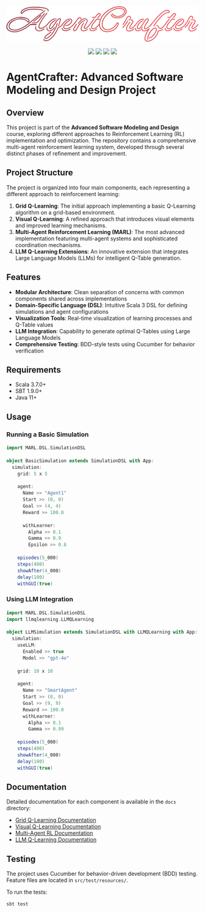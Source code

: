 <p align="center"><img src="assets/logo.svg" alt="AgentCrafter"></p>

<p align="center">
<a href="https://www.scala-lang.org/"><img src="https://img.shields.io/badge/scala-%23DC322F.svg?style=for-the-badge&logo=scala&logoColor=white"></a>
<a href="https://cucumber.io/"><img src="https://img.shields.io/badge/Cucumber-43B02A?style=for-the-badge&logo=cucumber&logoColor=white"></a>
<a href="https://en.wikipedia.org/wiki/Reinforcement_learning"><img src="https://img.shields.io/badge/Method-Reinforcement--Learning-red?style=for-the-badge"></a>
<a href="https://en.wikipedia.org/wiki/Large_language_model"><img src="https://img.shields.io/badge/Method-LLM-red?style=for-the-badge"></a>
</p>


# AgentCrafter: Advanced Software Modeling and Design Project

## Overview

This project is part of the **Advanced Software Modeling and Design** course, exploring different approaches to Reinforcement Learning (RL) implementation and optimization. The repository contains a comprehensive multi-agent reinforcement learning system, developed through several distinct phases of refinement and improvement.

## Project Structure

The project is organized into four main components, each representing a different approach to reinforcement learning:

1. **Grid Q-Learning**: The initial approach implementing a basic Q-Learning algorithm on a grid-based environment.
2. **Visual Q-Learning**: A refined approach that introduces visual elements and improved learning mechanisms.
3. **Multi-Agent Reinforcement Learning (MARL)**: The most advanced implementation featuring multi-agent systems and sophisticated coordination mechanisms.
4. **LLM Q-Learning Extensions**: An innovative extension that integrates Large Language Models (LLMs) for intelligent Q-Table generation.

## Features

- **Modular Architecture**: Clean separation of concerns with common components shared across implementations
- **Domain-Specific Language (DSL)**: Intuitive Scala 3 DSL for defining simulations and agent configurations
- **Visualization Tools**: Real-time visualization of learning processes and Q-Table values
- **LLM Integration**: Capability to generate optimal Q-Tables using Large Language Models
- **Comprehensive Testing**: BDD-style tests using Cucumber for behavior verification

## Requirements

- Scala 3.7.0+
- SBT 1.9.0+
- Java 11+

## Usage

### Running a Basic Simulation

```scala
import MARL.DSL.SimulationDSL

object BasicSimulation extends SimulationDSL with App:
  simulation:
    grid: 5 x 5
    
    agent:
      Name >> "Agent1"
      Start >> (0, 0)
      Goal >> (4, 4)
      Reward >> 100.0
      
      withLearner:
        Alpha >> 0.1
        Gamma >> 0.9
        Epsilon >> 0.8
        
    episodes(5_000)
    steps(400)
    showAfter(4_000)
    delay(100)
    withGUI(true)
```

### Using LLM Integration

```scala
import MARL.DSL.SimulationDSL
import llmqlearning.LLMQLearning

object LLMSimulation extends SimulationDSL with LLMQLearning with App:
  simulation:
    useLLM:
      Enabled >> true
      Model >> "gpt-4o"
      
    grid: 10 x 10
    
    agent:
      Name >> "SmartAgent"
      Start >> (0, 0)
      Goal >> (9, 9)
      Reward >> 100.0
      withLearner:
        Alpha >> 0.1
        Gamma >> 0.99

    episodes(5_000)
    steps(400)
    showAfter(4_000)
    delay(100)
    withGUI(true)
```

## Documentation

Detailed documentation for each component is available in the `docs` directory:

- [Grid Q-Learning Documentation](docs/gridqlearning/README.md)
- [Visual Q-Learning Documentation](docs/visualqlearning/README.md)
- [Multi-Agent RL Documentation](docs/marl/README.md)
- [LLM Q-Learning Documentation](docs/llmqlearning/README.md)

## Testing

The project uses Cucumber for behavior-driven development (BDD) testing. Feature files are located in `src/test/resources/`.

To run the tests:

```bash
sbt test
```